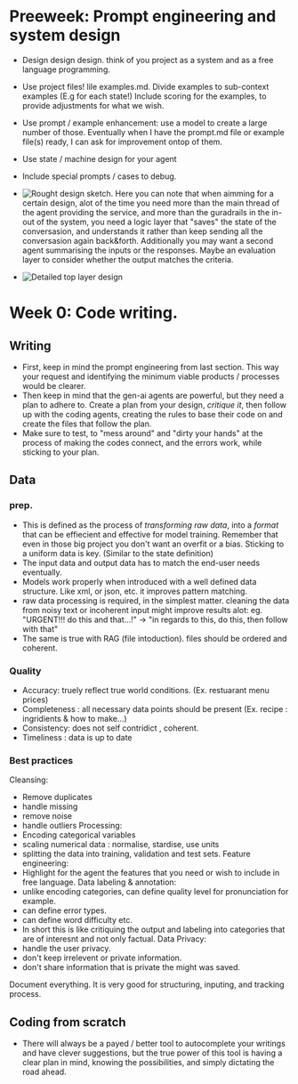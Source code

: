 # Preeweek: Prompt engineering and system design 
- Design design design. think of you project as a system and as a free language programming.
- Use project files! lile examples.md. Divide examples to sub-context examples (E.g for each state!) Include scoring for the examples, to provide adjustments for what we wish.
- Use prompt / example enhancement: use a model to create a large number of those. Eventually when I have the prompt.md file or example file(s) ready, I can ask for improvement ontop of them.
- Use state / machine design for your agent
- Include special prompts / cases to debug.

- ![Rought design sketch](RoughSketch.png).
   Here you can note that when aimming for a certain design, alot of the time you need more than the main thread of the agent providing the service, and more than the guradrails in the in-out of the system, you need a logic layer that "saves" the state of the conversasion, and understands it rather than keep sending all the conversasion again back&forth.
   Additionally you may want a second agent summarising the inputs or the responses. Maybe an evaluation layer to consider whether the output matches the criteria.
- ![Detailed top layer design](DetailedDesign.png)

# Week 0: Code writing.
## Writing
- First, keep in mind the prompt engineering from last section. This way your request and identifying the minimum viable products / processes would be clearer.
- Then keep in mind that the gen-ai agents are powerful, but they need a plan to adhere to. Create a plan from your design, *critique it*, then follow up with the coding agents, creating the rules to base their code on and create the files that follow the plan.
- Make sure to test, to "mess around" and "dirty your hands" at the process of making the codes connect, and the errors work, while sticking to your plan.

## Data
### prep.
- This is defined as the process of *transforming raw data*, into a _format_ that can be effiecient and effective for model training. Remember that even in those big project you don't want an overfit or a bias. Sticking to a uniform data is key. (Similar to the state definition)
- The input data and output data has to match the end-user needs eventually.
- Models work properly when introduced with a well defined data structure. Like xml, or json, etc. it improves pattern matching.
- raw data processing is required, in the simplest matter. cleaning the data from noisy text or incoherent input might improve results alot: eg. "URGENT!!! do this and that...!" -> "in regards to this, do this, then follow with that"
- The same is true with RAG (file intoduction). files should be ordered and coherent.

### Quality
- Accuracy: truely reflect true world conditions. (Ex. restuarant menu prices)
- Completeness : all necessary data points should be present (Ex. recipe : ingridients & how to make...)
- Consistency: does not self contridict , coherent.
- Timeliness : data is up to date

### Best practices
Cleansing:
- Remove duplicates
- handle missing
- remove noise
- handle outliers
Processing:
- Encoding categorical variables
- scaling numerical data : normalise, stardise, use units
- splitting the data into training, validation and test sets.
Feature engineering:
- Highlight for the agent the features that you need or wish to include in free language.
Data labeling & annotation:
- unlike encoding categories, can define quality level for pronunciation for example.
- can define error types. 
- can define word difficulty etc.
- In short this is like critiquing the output and labeling into categories that are of interesnt and not only factual.
Data Privacy:
- handle the user privacy.
- don't keep irrelevent or private information.
- don't share information that is private the might was saved.

Document everything. It is very good for structuring, inputing, and tracking process.

## Coding from scratch
- There will always be a payed / better tool to autocomplete your writings and have clever suggestions, but the true power of this tool is having a clear plan in mind, knowing the possibilities, and simply dictating the road ahead.